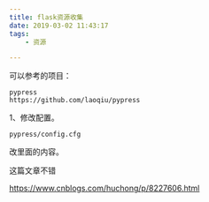 ```yaml
---
title: flask资源收集
date: 2019-03-02 11:43:17
tags:
	- 资源

---
```




可以参考的项目：

```
pypress
https://github.com/laoqiu/pypress
```

1、修改配置。

```
pypress/config.cfg
```

改里面的内容。



这篇文章不错

https://www.cnblogs.com/huchong/p/8227606.html

